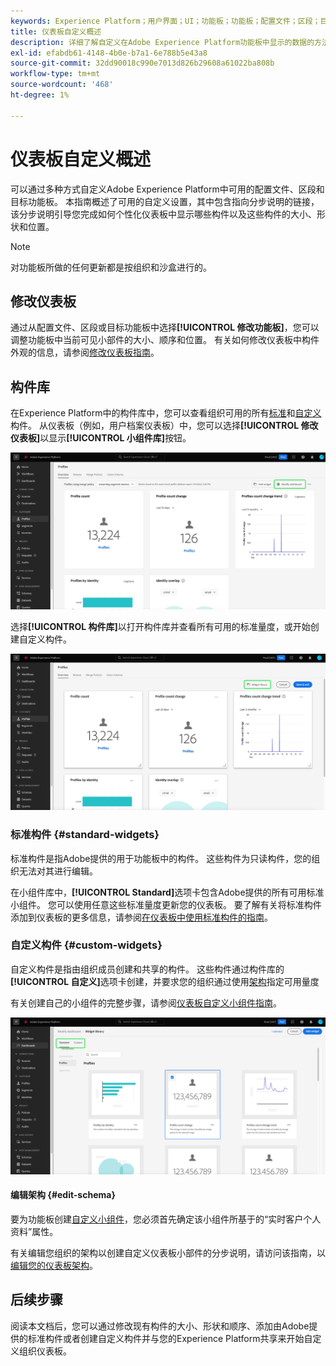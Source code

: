 ```yaml
---
keywords: Experience Platform；用户界面；UI；功能板；功能板；配置文件；区段；目标
title: 仪表板自定义概述
description: 详细了解自定义在Adobe Experience Platform功能板中显示的数据的方法。
exl-id: efabdb61-4148-4b0e-b7a1-6e788b5e43a8
source-git-commit: 32dd90018c990e7013d826b29608a61022ba808b
workflow-type: tm+mt
source-wordcount: '468'
ht-degree: 1%

---
```


# 仪表板自定义概述

可以通过多种方式自定义Adobe Experience Platform中可用的配置文件、区段和目标功能板。 本指南概述了可用的自定义设置，其中包含指向分步说明的链接，该分步说明引导您完成如何个性化仪表板中显示哪些构件以及这些构件的大小、形状和位置。

>[!NOTE]
>
>对功能板所做的任何更新都是按组织和沙盒进行的。

## 修改仪表板

通过从配置文件、区段或目标功能板中选择&#x200B;**[!UICONTROL 修改功能板]**，您可以调整功能板中当前可见小部件的大小、顺序和位置。 有关如何修改仪表板中构件外观的信息，请参阅[修改仪表板指南](modify.md)。

## 构件库

在Experience Platform中的构件库中，您可以查看组织可用的所有[标准](#standard-widgets)和[自定义](#custom-widgets)构件。 从仪表板（例如，用户档案仪表板）中，您可以选择&#x200B;**[!UICONTROL 修改仪表板]**&#x200B;以显示&#x200B;**[!UICONTROL 小组件库]**&#x200B;按钮。

![已突出显示“修改”功能板的配置文件功能板。](../images/customization/modify-dashboard.png)

选择&#x200B;**[!UICONTROL 构件库]**&#x200B;以打开构件库并查看所有可用的标准量度，或开始创建自定义构件。

![突出显示了Widget库的配置文件仪表板。](../images/customization/widget-library-button.png)

### 标准构件 {#standard-widgets}

标准构件是指Adobe提供的用于功能板中的构件。 这些构件为只读构件，您的组织无法对其进行编辑。

在小组件库中，**[!UICONTROL Standard]**&#x200B;选项卡包含Adobe提供的所有可用标准小组件。 您可以使用任意这些标准量度更新您的仪表板。 要了解有关将标准构件添加到仪表板的更多信息，请参阅[在仪表板中使用标准构件的指南](standard-widgets.md)。

### 自定义构件 {#custom-widgets}

自定义构件是指由组织成员创建和共享的构件。 这些构件通过构件库的&#x200B;**[!UICONTROL 自定义]**&#x200B;选项卡创建，并要求您的组织通过使用[架构](#edit-schema)指定可用量度

有关创建自己的小组件的完整步骤，请参阅[仪表板自定义小组件指南](custom-widgets.md)。

![突出显示“标准”和“自定义”的Widget库工作区。](../images/customization/widget-library.png)

#### 编辑架构 {#edit-schema}

要为功能板创建[自定义小组件](#custom-widgets)，您必须首先确定该小组件所基于的“实时客户个人资料”属性。

有关编辑您组织的架构以创建自定义仪表板小部件的分步说明，请访问该指南，以[编辑您的仪表板架构](edit-schema.md)。

## 后续步骤

阅读本文档后，您可以通过修改现有构件的大小、形状和顺序、添加由Adobe提供的标准构件或者创建自定义构件并与您的Experience Platform共享来开始自定义组织仪表板。
